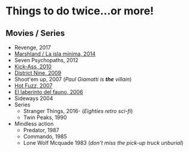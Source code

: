 # Things to do twice...or more!

## Movies / Series

- Revenge, 2017
- [Marshland / La isla mínima, 2014](https://en.wikipedia.org/wiki/Marshland_(film))
- Seven Psychopaths, 2012
- [Kick-Ass, 2010](https://en.wikipedia.org/wiki/Kick-Ass_(film))
- [District Nine, 2009](https://en.wikipedia.org/wiki/District_9)
- Shoot'em up, 2007 (_Paul Giamatti is **the** villain_)
- [Hot Fuzz, 2007](https://en.wikipedia.org/wiki/Hot_Fuzz)
- [El laberinto del fauno, 2006](https://en.wikipedia.org/wiki/Pan%27s_Labyrinth)
- Sideways 2004
- Series
   - Stranger Things, 2016- (_Eighties retro sci-fi_)
   - Twin Peaks, 1990
- Mindless action
  - Predator, 1987
  - Commando, 1985
  - Lone Wolf Mcquade 1983 (_don't miss the pick-up truck unburial_)
